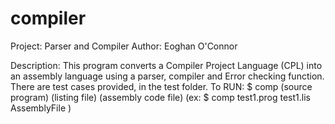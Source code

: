 # compiler
Project: Parser and Compiler
Author: Eoghan O'Connor

Description: This program converts a Compiler Project Language (CPL) into an assembly language using a parser, compiler and Error checking function.
             There are test cases provided, in the test folder.
             To RUN: $ comp (source program)   (listing file)  (assembly code file) 
             (ex:   $ comp test1.prog test1.lis AssemblyFile )
